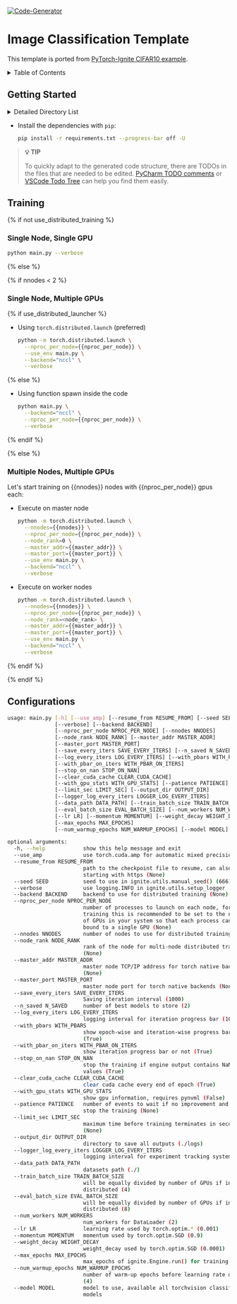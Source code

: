 [![Code-Generator](https://badgen.net/badge/Template%20by/Code-Generator/ee4c2c?labelColor=eaa700)](https://github.com/pytorch-ignite/code-generator)

# Image Classification Template

This template is ported from [PyTorch-Ignite CIFAR10 example](https://github.com/pytorch/ignite/tree/master/examples/contrib/cifar10).

<details>
<summary>
Table of Contents
</summary>

- [Getting Started](#getting-started)
- [Training](#training)
- [Configurations](#configurations)

</details>

## Getting Started

<details>
<summary>
Detailed Directory List
</summary>

```sh
image_classification
├── README.md
├── config.py
├── datasets.py
├── handlers.py
├── main.py
├── models.py
├── requirements.txt
├── test_all.py
├── trainers.py
└── utils.py

```

</details>

- Install the dependencies with `pip`:

  ```sh
  pip install -r requirements.txt --progress-bar off -U
  ```

> **💡 TIP**
>
> To quickly adapt to the generated code structure, there are TODOs in the files that are needed to be edited.
> [PyCharm TODO comments](https://www.jetbrains.com/help/pycharm/using-todo.html) or
> [VSCode Todo Tree](https://marketplace.visualstudio.com/items?itemName=Gruntfuggly.todo-tree)
> can help you find them easily.

## Training

{% if not use_distributed_training %}
### Single Node, Single GPU

```sh
python main.py --verbose
```

{% else %}

{% if nnodes < 2 %}
### Single Node, Multiple GPUs

{% if use_distributed_launcher %}
- Using `torch.distributed.launch` (preferred)

  ```sh
  python -m torch.distributed.launch \
    --nproc_per_node={{nproc_per_node}} \
    --use_env main.py \
    --backend="nccl" \
    --verbose
  ```

{% else %}
- Using function spawn inside the code

  ```sh
  python main.py \
    --backend="nccl" \
    --nproc_per_node={{nproc_per_node}} \
    --verbose
  ```
{% endif %}

{% else %}
### Multiple Nodes, Multiple GPUs

Let's start training on {{nnodes}} nodes with {{nproc_per_node}} gpus each:

- Execute on master node

  ```sh
  python -m torch.distributed.launch \
    --nnodes={{nnodes}} \
    --nproc_per_node={{nproc_per_node}} \
    --node_rank=0 \
    --master_addr={{master_addr}} \
    --master_port={{master_port}} \
    --use_env main.py \
    --backend="nccl" \
    --verbose
  ```

- Execute on worker nodes

  ```sh
  python -m torch.distributed.launch \
    --nnodes={{nnodes}} \
    --nproc_per_node={{nproc_per_node}} \
    --node_rank=<node_rank> \
    --master_addr={{master_addr}} \
    --master_port={{master_port}} \
    --use_env main.py \
    --backend="nccl" \
    --verbose
  ```
{% endif %}

{% endif %}

## Configurations

```sh
usage: main.py [-h] [--use_amp] [--resume_from RESUME_FROM] [--seed SEED]
               [--verbose] [--backend BACKEND]
               [--nproc_per_node NPROC_PER_NODE] [--nnodes NNODES]
               [--node_rank NODE_RANK] [--master_addr MASTER_ADDR]
               [--master_port MASTER_PORT]
               [--save_every_iters SAVE_EVERY_ITERS] [--n_saved N_SAVED]
               [--log_every_iters LOG_EVERY_ITERS] [--with_pbars WITH_PBARS]
               [--with_pbar_on_iters WITH_PBAR_ON_ITERS]
               [--stop_on_nan STOP_ON_NAN]
               [--clear_cuda_cache CLEAR_CUDA_CACHE]
               [--with_gpu_stats WITH_GPU_STATS] [--patience PATIENCE]
               [--limit_sec LIMIT_SEC] [--output_dir OUTPUT_DIR]
               [--logger_log_every_iters LOGGER_LOG_EVERY_ITERS]
               [--data_path DATA_PATH] [--train_batch_size TRAIN_BATCH_SIZE]
               [--eval_batch_size EVAL_BATCH_SIZE] [--num_workers NUM_WORKERS]
               [--lr LR] [--momentum MOMENTUM] [--weight_decay WEIGHT_DECAY]
               [--max_epochs MAX_EPOCHS]
               [--num_warmup_epochs NUM_WARMUP_EPOCHS] [--model MODEL]

optional arguments:
  -h, --help            show this help message and exit
  --use_amp             use torch.cuda.amp for automatic mixed precision
  --resume_from RESUME_FROM
                        path to the checkpoint file to resume, can also url
                        starting with https (None)
  --seed SEED           seed to use in ignite.utils.manual_seed() (666)
  --verbose             use logging.INFO in ignite.utils.setup_logger
  --backend BACKEND     backend to use for distributed training (None)
  --nproc_per_node NPROC_PER_NODE
                        number of processes to launch on each node, for GPU
                        training this is recommended to be set to the number
                        of GPUs in your system so that each process can be
                        bound to a single GPU (None)
  --nnodes NNODES       number of nodes to use for distributed training (None)
  --node_rank NODE_RANK
                        rank of the node for multi-node distributed training
                        (None)
  --master_addr MASTER_ADDR
                        master node TCP/IP address for torch native backends
                        (None)
  --master_port MASTER_PORT
                        master node port for torch native backends (None)
  --save_every_iters SAVE_EVERY_ITERS
                        Saving iteration interval (1000)
  --n_saved N_SAVED     number of best models to store (2)
  --log_every_iters LOG_EVERY_ITERS
                        logging interval for iteration progress bar (100)
  --with_pbars WITH_PBARS
                        show epoch-wise and iteration-wise progress bars
                        (True)
  --with_pbar_on_iters WITH_PBAR_ON_ITERS
                        show iteration progress bar or not (True)
  --stop_on_nan STOP_ON_NAN
                        stop the training if engine output contains NaN/inf
                        values (True)
  --clear_cuda_cache CLEAR_CUDA_CACHE
                        clear cuda cache every end of epoch (True)
  --with_gpu_stats WITH_GPU_STATS
                        show gpu information, requires pynvml (False)
  --patience PATIENCE   number of events to wait if no improvement and then
                        stop the training (None)
  --limit_sec LIMIT_SEC
                        maximum time before training terminates in seconds
                        (None)
  --output_dir OUTPUT_DIR
                        directory to save all outputs (./logs)
  --logger_log_every_iters LOGGER_LOG_EVERY_ITERS
                        logging interval for experiment tracking system (None)
  --data_path DATA_PATH
                        datasets path (./)
  --train_batch_size TRAIN_BATCH_SIZE
                        will be equally divided by number of GPUs if in
                        distributed (4)
  --eval_batch_size EVAL_BATCH_SIZE
                        will be equally divided by number of GPUs if in
                        distributed (8)
  --num_workers NUM_WORKERS
                        num_workers for DataLoader (2)
  --lr LR               learning rate used by torch.optim.* (0.001)
  --momentum MOMENTUM   momentum used by torch.optim.SGD (0.9)
  --weight_decay WEIGHT_DECAY
                        weight_decay used by torch.optim.SGD (0.0001)
  --max_epochs MAX_EPOCHS
                        max_epochs of ignite.Engine.run() for training (2)
  --num_warmup_epochs NUM_WARMUP_EPOCHS
                        number of warm-up epochs before learning rate decay.
                        (4)
  --model MODEL         model to use, available all torchvision classification
                        models
```
